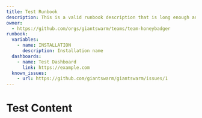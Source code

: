```yaml
---
title: Test Runbook
description: This is a valid runbook description that is long enough and ends with a full stop.
owner:
  - https://github.com/orgs/giantswarm/teams/team-honeybadger
runbook:
  variables:
    - name: INSTALLATION
      description: Installation name
  dashboards:
    - name: Test Dashboard
      link: https://example.com
  known_issues:
    - url: https://github.com/giantswarm/giantswarm/issues/1
---
```


# Test Content
